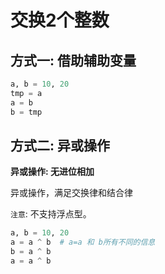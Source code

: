 # 交换2个整数

## 方式一: 借助辅助变量

```python
a, b = 10, 20
tmp = a
a = b
b = tmp
```

## 方式二: 异或操作

**异或操作: 无进位相加**

异或操作，满足交换律和结合律

`注意`: 不支持浮点型。

```python
a, b = 10, 20
a = a ^ b  # a=a 和 b所有不同的信息
b = a ^ b
a = a ^ b
```
